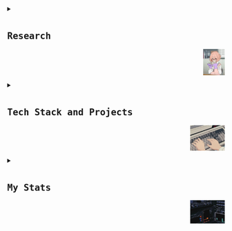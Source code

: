 <details>
<summary>
<pre><h2 align = 'left'>Research</h2><img src = 'assets/bookworm.gif' align = 'right' width = 50px></pre>
</summary>
<br>

I am an upcoming CS researcher and incoming grad student (fall 2023). I have more than a year of undergraduate research experience.<br><br>

In 2022-23, I worked with [Dr. Rahul Suresh, *Siberian Federal University*](http://inspeq.sfu-kras.ru/Suresh) on the applications of ML in Physics. Our paper was published in Frontiers in Physics. You can read it [here](https://www.frontiersin.org/articles/10.3389/fphy.2024.1322162/full). 


<h3>I'm looking for research and development experience in Computer Science.</h3>

<img src = 'assets/researching.gif' align = 'right' width = 50%>

My research interests are as follows :

- ***Generative AI***
    - Super-Resolution
    - Style Preservation
    - Video Generation
    - Procedural Generation
    - Ethics of Generative AI

- ***Reinforcement Learning***
    - Markov Decision Processes
    - Deep Reinforcement Learning
    - RL in Games and Game Design

- ***Deep Learning in Games***
    - Procedural Generation Applications
    - RL Applications in Games
    - Player Modeling
    - Multi Agent Systems

</details>

<details>
<summary>
<pre><h2 align = 'left'>Tech Stack and Projects</h2><img src = 'assets/keyboard.gif' align = 'right' width = 80px></pre>
</summary>
<br>

<div align = 'center'>

![Python](https://img.shields.io/badge/python-3670A0?style=for-the-badge&logo=python&logoColor=ffdd54)![C++](https://img.shields.io/badge/c++-%2300599C.svg?style=for-the-badge&logo=c%2B%2B&logoColor=white)![C](https://img.shields.io/badge/c-0644a1.svg?style=for-the-badge&logo=c&logoColor=white) <br>
![JavaScript](https://img.shields.io/badge/javascript-%23323330.svg?style=for-the-badge&logo=javascript&logoColor=%23F7DF1E)![TypeScript](https://img.shields.io/badge/typescript-292a2b.svg?style=for-the-badge&logo=typescript&logoColor=white)![Java](https://img.shields.io/badge/java-222424.svg?style=for-the-badge&logo=openjdk&logoColor=white) <br>

![Jupyter Notebook](https://img.shields.io/badge/jupyter-%23FA0F00.svg?style=for-the-badge&logo=jupyter&logoColor=white)
![PyCharm](https://img.shields.io/badge/pycharm-143?style=for-the-badge&logo=pycharm&logoColor=black&color=black&labelColor=green)
![Visual Studio Code](https://img.shields.io/badge/Visual%20Studio%20Code-0078d7.svg?style=for-the-badge&logo=visual-studio-code&logoColor=white)
![Visual Studio](https://img.shields.io/badge/Visual%20Studio-5C2D91.svg?style=for-the-badge&logo=visual-studio&logoColor=white)<br>

![Keras](https://img.shields.io/badge/Keras-%23D00000.svg?style=for-the-badge&logo=Keras&logoColor=white)
![TensorFlow](https://img.shields.io/badge/TensorFlow-%23FF6F00.svg?style=for-the-badge&logo=TensorFlow&logoColor=white)
![PyTorch](https://img.shields.io/badge/PyTorch-%23EE4C2C.svg?style=for-the-badge&logo=PyTorch&logoColor=white)
![NumPy](https://img.shields.io/badge/numpy-%23013243.svg?style=for-the-badge&logo=numpy&logoColor=white)
![Pandas](https://img.shields.io/badge/pandas-%23150458.svg?style=for-the-badge&logo=pandas&logoColor=white)
![Matplotlib](https://img.shields.io/badge/Matplotlib-%23ffffff.svg?style=for-the-badge&logo=Matplotlib&logoColor=black)
![Plotly](https://img.shields.io/badge/Plotly-%233F4F75.svg?style=for-the-badge&logo=plotly&logoColor=white)
![scikit-learn](https://img.shields.io/badge/scikit--learn-%23F7931E.svg?style=for-the-badge&logo=scikit-learn&logoColor=white)
![SciPy](https://img.shields.io/badge/SciPy-%230C55A5.svg?style=for-the-badge&logo=scipy&logoColor=%white)<br>

![HTML5](https://img.shields.io/badge/html5-%23E34F26.svg?style=for-the-badge&logo=html5&logoColor=white)
![TailwindCSS](https://img.shields.io/badge/tailwindcss-%2338B2AC.svg?style=for-the-badge&logo=tailwind-css&logoColor=white)
![CSS3](https://img.shields.io/badge/css3-%231572B6.svg?style=for-the-badge&logo=css3&logoColor=white)<br>

![LaTeX](https://img.shields.io/badge/latex-%23008080.svg?style=for-the-badge&logo=latex&logoColor=white)
![Markdown](https://img.shields.io/badge/markdown-%23000000.svg?style=for-the-badge&logo=markdown&logoColor=white)


</div>

<img src="https://user-images.githubusercontent.com/73097560/115834477-dbab4500-a447-11eb-908a-139a6edaec5c.gif" align = 'center'> 
                  
My projects are being ported to github, slowly but surely!!

<br>

</details>

<details>
<summary>
<pre><h2 align = 'left'>My Stats</h2><img src = 'assets/rating.gif' align = 'right' width = 80px></pre>
</summary>
<br>
<div align = 'center'>

![](https://komarev.com/ghpvc/?username=snowclipsed&color=A020F0)


![](https://github-readme-stats.vercel.app/api?username=snowclipsed&theme=radical&show_icons=true&count_private=true&size=small)

![](https://github-readme-streak-stats.herokuapp.com/?user=snowclipsed&theme=radical)

![Top Langs](https://github-readme-stats.vercel.app/api/top-langs/?username=snowclipsed&layout=compact&langs_count=8&theme=radical)

</div>
</details>
